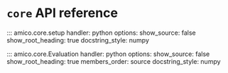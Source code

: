 # `core` API reference
::: amico.core.setup
    handler: python
    options:
        show_source: false
        show_root_heading: true
        docstring_style: numpy

::: amico.core.Evaluation
    handler: python
    options:
        show_source: false
        show_root_heading: true
        members_order: source
        docstring_style: numpy

